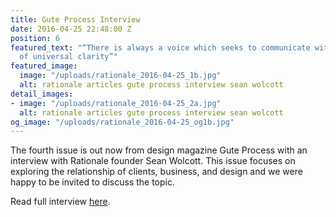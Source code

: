 ```yaml
---
title: Gute Process Interview
date: 2016-04-25 22:48:00 Z
position: 6
featured_text: "“There is always a voice which seeks to communicate with an element
  of universal clarity”"
featured_image:
  image: "/uploads/rationale_2016-04-25_1b.jpg"
  alt: rationale articles gute process interview sean wolcott
detail_images:
- image: "/uploads/rationale_2016-04-25_2a.jpg"
  alt: rationale articles gute process interview sean wolcott
og_image: "/uploads/rationale_2016-04-25_og1b.jpg"
---
```


The fourth issue is out now from design magazine Gute Process with an interview with Rationale founder Sean Wolcott. This issue focuses on exploring the relationship of clients, business, and design and we were happy to be invited to discuss the topic.

Read full interview [here](http://www.guteprocess.com/issues/04/sean-wolcott).